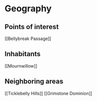 # Geography
## Points of interest
[[Bellybreak Passage]]
## Inhabitants
[[Mournwillow]]
## Neighboring areas
[[Ticklebelly Hills]]
[[Grimstone Dominion]]